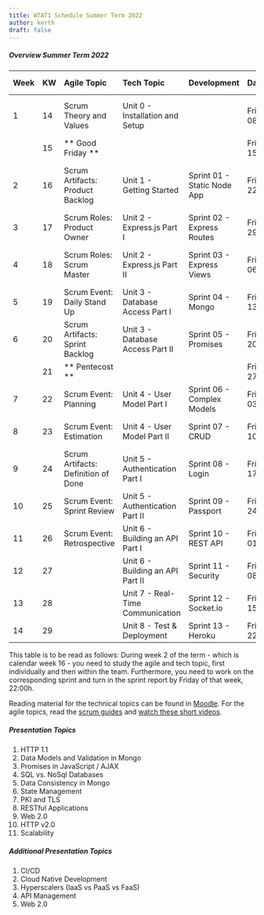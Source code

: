 ```yaml
---
title: WTAT1 Schedule Summer Term 2022
author: kerth
draft: false
---
```



##### Overview Summer Term 2022

| Week | KW  | Agile Topic                        | Tech Topic                           | Development                  | Date               | Time            | Presentations/Class Meeting                                        |
|:---- |:--- |:---------------------------------- |:-------------------------------------|:---------------------------- |:------------------ |:--------------- |:-------------------------------------------------------------------|
| 1    | 14  | Scrum Theory and Values            | Unit 0 - Installation and Setup      |                              | Fri 08/04/2022     | 15:45-17:15     | Introduction to Class, Scrum Overview, Product Backlogs            |
|      | 15  | ** Good Friday **                  |                                      |                              | Fri 15/04/2022     | 15:45-17:15     | No class meeting                                                   |
| 2    | 16  | Scrum Artifacts: Product Backlog   | Unit 1 - Getting Started             | Sprint 01 - Static Node App  | Fri 22/04/2022     | 15:45-17:15     | Project Proposals and Teams, Presentation Assignments, Node.js     |
| 3    | 17  | Scrum Roles: Product Owner         | Unit 2 - Express.js Part I           | Sprint 02 - Express Routes   | Fri 29/04/2022     | 15:45-17:15     | Presentation Topic 1, Design Patterns                              |
| 4    | 18  | Scrum Roles: Scrum Master          | Unit 2 - Express.js Part II          | Sprint 03 - Express Views    | Fri 06/05/2022     | 15:45-17:15     | Presentation Topic 2, Data Models, Database Connectivity           |
| 5    | 19  | Scrum Event: Daily Stand Up        | Unit 3 - Database Access Part I      | Sprint 04 - Mongo            | Fri 13/05/2022     | 15:45-17:15     | Presentation Topic 3, Concurrency and Race Conditions              |
| 6    | 20  | Scrum Artifacts: Sprint Backlog    | Unit 3 - Database Access Part II     | Sprint 05 - Promises         | Fri 20/05/2022     | 15:45-17:15     | Presentation Topic 4, Big Data Persistence                         |
|      | 21  | ** Pentecost **                    |                                      |                              | Fri 27/05/2022     | 15:45-17:15     | No class meeting                                                   |
| 7    | 22  | Scrum Event: Planning              | Unit 4 - User Model Part I           | Sprint 06 - Complex Models   | Fri 03/06/2022     | 15:45-17:15     | Presentation Topic 5, Data Consistency Strategies                  |
| 8    | 23  | Scrum Event: Estimation            | Unit 4 - User Model Part II          | Sprint 07 - CRUD             | Fri 10/06/2022     | 15:45-17:15     | Presentation Topic 6, 12factor Applications                        |
| 9    | 24  | Scrum Artifacts: Definition of Done| Unit 5 - Authentication Part I       | Sprint 08 - Login            | Fri 17/06/2022     | 15:45-17:15     | Presentation Topic 7, Common Security Protocols                    |
| 10   | 25  | Scrum Event: Sprint Review         | Unit 5 - Authentication Part II      | Sprint 09 - Passport         | Fri 24/06/2022     | 15:45-17:15     | Presentation Topic 8, Microservice Architectures                   |
| 11   | 26  | Scrum Event: Retrospective         | Unit 6 - Building an API Part I      | Sprint 10 - REST API         | Fri 01/07/2022     | 15:45-17:15     | Presentation Topic 9, JWT                                          |
| 12   | 27  |                                    | Unit 6 - Building an API Part II     | Sprint 11 - Security         | Fri 08/07/2022     | 15:45-17:15     | Presentation Topic 10, gRPC                                        |
| 13   | 28  |                                    | Unit 7 - Real-Time Communication     | Sprint 12 - Socket.io        | Fri 15/07/2022     | 15:45-17:15     | Presentation Topic 11, High Availability                           |
| 14   | 29  |                                    | Unit 8 - Test & Deployment           | Sprint 13 - Heroku           | Fri 22/07/2022     | 15:45-17:15     | Exam                                                               |

This table is to be read as follows:
During week 2 of the term - which is calendar week 16 - you need to study the agile and tech topic, first individually and then within the team. Furthermore, you need to work on the corresponding sprint and turn in the sprint report by Friday of that week, 22:00h.

Reading material for the technical topics can be found in [Moodle](https://moodle.htw-berlin.de/course/view.php?id=37299).
For the agile topics, read the [scrum guides](https://scrumguides.org/index.html) and [watch these short videos](https://www.scrumalliance.org/learn-about-scrum/scrum-elearning-series/).

##### Presentation Topics

1. HTTP 1.1
2. Data Models and Validation in Mongo
3. Promises in JavaScript / AJAX
4. SQL vs. NoSql Databases
5. Data Consistency in Mongo
6. State Management
7. PKI and TLS
8. RESTful Applications
9. Web 2.0
10. HTTP v2.0
11. Scalability

##### Additional Presentation Topics
1. CI/CD
2. Cloud Native Development
3. Hyperscalers (IaaS vs PaaS vs FaaS)
4. API Management
5. Web 2.0
